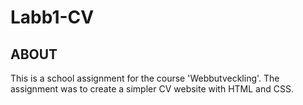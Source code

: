 # Labb1-CV

## ABOUT
This is a school assignment for the course 'Webbutveckling'. 
The assignment was to create a simpler CV website with HTML and CSS. 
